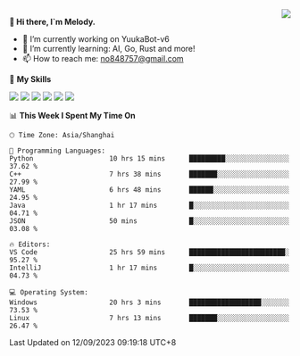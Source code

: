 <a href="#">
  <img align="right" src="https://github-readme-stats.vercel.app/api?username=melodyyuuka&count_private=true&show_icons=true" />
</a>

**👋 Hi there, I`m Melody.**

- 🔭 I’m currently working on YuukaBot-v6
- 🌱 I’m currently learning: AI, Go, Rust and more!
- 📫 How to reach me: no848757@gmail.com

🌟 **My Skills** 

![](https://img.shields.io/badge/-Python-3e74a2?style=flat-square&logo=Python&logoColor=fff)
![](https://img.shields.io/badge/-Java-007396?style=flat-square&logo=OpenJDK&logoColor=fff)
![](https://img.shields.io/badge/-Node.js-339933?style=flat-square&logo=Node.js&logoColor=fff)
![](https://img.shields.io/badge/-Git-f05032?style=flat-square&logo=git&logoColor=fff)
![](https://img.shields.io/badge/-PostgreSQL-4169e1?style=flat-square&logo=PostgreSQL&logoColor=fff)
![](https://img.shields.io/badge/-VSCode-007acc?style=flat-square&logo=Visual-Studio-Code&logoColor=fff)


<!--START_SECTION:waka-->
📊 **This Week I Spent My Time On** 

```text
🕑︎ Time Zone: Asia/Shanghai

💬 Programming Languages: 
Python                   10 hrs 15 mins      █████████░░░░░░░░░░░░░░░░   37.62 % 
C++                      7 hrs 38 mins       ███████░░░░░░░░░░░░░░░░░░   27.99 % 
YAML                     6 hrs 48 mins       ██████░░░░░░░░░░░░░░░░░░░   24.95 % 
Java                     1 hr 17 mins        █░░░░░░░░░░░░░░░░░░░░░░░░   04.71 % 
JSON                     50 mins             █░░░░░░░░░░░░░░░░░░░░░░░░   03.08 % 

🔥 Editors: 
VS Code                  25 hrs 59 mins      ████████████████████████░   95.27 % 
IntelliJ                 1 hr 17 mins        █░░░░░░░░░░░░░░░░░░░░░░░░   04.73 % 

💻 Operating System: 
Windows                  20 hrs 3 mins       ██████████████████░░░░░░░   73.53 % 
Linux                    7 hrs 13 mins       ███████░░░░░░░░░░░░░░░░░░   26.47 % 
```


 Last Updated on 12/09/2023 09:19:18 UTC+8
<!--END_SECTION:waka-->
